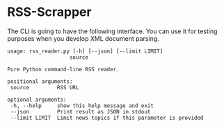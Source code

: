 # RSS-Scrapper

The CLI is going to have the following interface. You can use it for testing purposes when you develop XML document parsing.

```shell
usage: rss_reader.py [-h] [--json] [--limit LIMIT]
                    source

Pure Python command-line RSS reader.

positional arguments:
 source         RSS URL

optional arguments:
 -h, --help     show this help message and exit
 --json         Print result as JSON in stdout
 --limit LIMIT  Limit news topics if this parameter is provided
```
